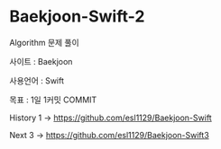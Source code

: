 # Baekjoon-Swift-2

Algorithm 문제 풀이

사이트 : Baekjoon

사용언어 : Swift

목표 : 1일 1커밋 COMMIT


History
1 -> https://github.com/esl1129/Baekjoon-Swift

Next
3 -> https://github.com/esl1129/Baekjoon-Swift3
